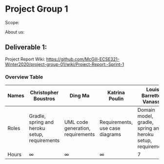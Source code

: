# Project Group 1

Scope: 

About us:

## Deliverable 1:

Project Report Wiki: https://github.com/McGill-ECSE321-Winter2020/project-group-01/wiki/Project-Report:-Sprint-1

### Overview Table

| Names  | Christopher Boustros | Ding Ma | Katrina Poulin | Louis Barrette-Vanasse | Mathieu Bissonnette |
| ------------- | ------------- | ------------- | ------------- | ------------- | ------------- |
| Roles  | Gradle, spring and heroku setup, requirements | UML code generation, requirements | Requirements, use case diagrams | Domain model, gradle, spring and heroku setup, requirements | Requirements |
| Hours  | ∞ | ∞ | ∞ | 7 | ∞ |


